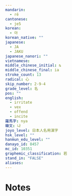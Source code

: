 ```yaml
---
mandarin:
  - rě
cantonese:
  - je5
korean:
  - 야
korean_native: ""
japanese:
  - JA
  - JAKU
japanese_nanori: ""
vietnamese:
middle_chinese_initial: ȵ
middle_chinese_final: ia
stroke_count: 13
radical: 心
skip_number: 2-9-4
grade_level: 名
pos: ""
english:
  - irritate
  - vex
  - offend
  - incite
羅馬字: nya
韓文: 냐
joyo_level: 日本人名用漢字
hsk_level: ""
hanmun_edu_level: ""
danayo_id: 8457
mc_id: 10351
graphemic_classification: 若
stand_in: "FALSE"
aliases:
---
```


# Notes
